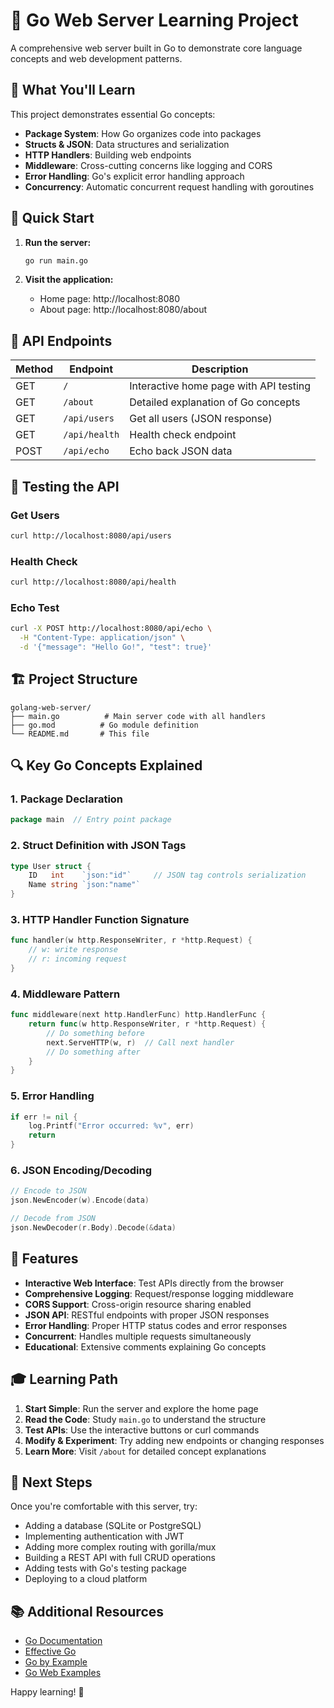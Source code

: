 # 🚀 Go Web Server Learning Project

A comprehensive web server built in Go to demonstrate core language concepts and web development patterns.

## 🎯 What You'll Learn

This project demonstrates essential Go concepts:

- **Package System**: How Go organizes code into packages
- **Structs & JSON**: Data structures and serialization
- **HTTP Handlers**: Building web endpoints
- **Middleware**: Cross-cutting concerns like logging and CORS
- **Error Handling**: Go's explicit error handling approach
- **Concurrency**: Automatic concurrent request handling with goroutines

## 🚀 Quick Start

1. **Run the server:**
   ```bash
   go run main.go
   ```

2. **Visit the application:**
   - Home page: http://localhost:8080
   - About page: http://localhost:8080/about

## 📡 API Endpoints

| Method | Endpoint | Description |
|--------|----------|-------------|
| GET | `/` | Interactive home page with API testing |
| GET | `/about` | Detailed explanation of Go concepts |
| GET | `/api/users` | Get all users (JSON response) |
| GET | `/api/health` | Health check endpoint |
| POST | `/api/echo` | Echo back JSON data |

## 🧪 Testing the API

### Get Users
```bash
curl http://localhost:8080/api/users
```

### Health Check
```bash
curl http://localhost:8080/api/health
```

### Echo Test
```bash
curl -X POST http://localhost:8080/api/echo \
  -H "Content-Type: application/json" \
  -d '{"message": "Hello Go!", "test": true}'
```

## 🏗️ Project Structure

```
golang-web-server/
├── main.go          # Main server code with all handlers
├── go.mod          # Go module definition
└── README.md       # This file
```

## 🔍 Key Go Concepts Explained

### 1. Package Declaration
```go
package main  // Entry point package
```

### 2. Struct Definition with JSON Tags
```go
type User struct {
    ID   int    `json:"id"`     // JSON tag controls serialization
    Name string `json:"name"`
}
```

### 3. HTTP Handler Function Signature
```go
func handler(w http.ResponseWriter, r *http.Request) {
    // w: write response
    // r: incoming request
}
```

### 4. Middleware Pattern
```go
func middleware(next http.HandlerFunc) http.HandlerFunc {
    return func(w http.ResponseWriter, r *http.Request) {
        // Do something before
        next.ServeHTTP(w, r)  // Call next handler
        // Do something after
    }
}
```

### 5. Error Handling
```go
if err != nil {
    log.Printf("Error occurred: %v", err)
    return
}
```

### 6. JSON Encoding/Decoding
```go
// Encode to JSON
json.NewEncoder(w).Encode(data)

// Decode from JSON
json.NewDecoder(r.Body).Decode(&data)
```

## 🌟 Features

- **Interactive Web Interface**: Test APIs directly from the browser
- **Comprehensive Logging**: Request/response logging middleware
- **CORS Support**: Cross-origin resource sharing enabled
- **JSON API**: RESTful endpoints with proper JSON responses
- **Error Handling**: Proper HTTP status codes and error responses
- **Concurrent**: Handles multiple requests simultaneously
- **Educational**: Extensive comments explaining Go concepts

## 🎓 Learning Path

1. **Start Simple**: Run the server and explore the home page
2. **Read the Code**: Study `main.go` to understand the structure
3. **Test APIs**: Use the interactive buttons or curl commands
4. **Modify & Experiment**: Try adding new endpoints or changing responses
5. **Learn More**: Visit `/about` for detailed concept explanations

## 🔧 Next Steps

Once you're comfortable with this server, try:

- Adding a database (SQLite or PostgreSQL)
- Implementing authentication with JWT
- Adding more complex routing with gorilla/mux
- Building a REST API with full CRUD operations
- Adding tests with Go's testing package
- Deploying to a cloud platform

## 📚 Additional Resources

- [Go Documentation](https://golang.org/doc/)
- [Effective Go](https://golang.org/doc/effective_go.html)
- [Go by Example](https://gobyexample.com/)
- [Go Web Examples](https://gowebexamples.com/)

Happy learning! 🎉
